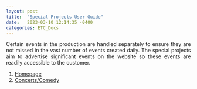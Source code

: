 ```yaml
---
layout: post
title:  "Special Projects User Guide"
date:   2023-03-10 12:14:35 -0400
categories: ETC_Docs
---
```




<p style="text-align: justify;">Certain events in the production are handled separately to ensure they are not missed in the vast number of events created daily. The special projects aim to advertise significant events on the website so these events are readily accessible to the customer.</p>

1. [Homepage](https://docs.google.com/document/d/e/2PACX-1vTZ_LpvYXwHwnja-aYgVp_zwY8oScDlDGnbibaWaS6lutM3oIbrePsHIlOSDlwaynNl7qLdkOS4rM05/pub)
2. [Concerts/Comedy](https://docs.google.com/document/d/e/2PACX-1vTXt5ecN4UdHDBevhQPBO4LZ99_91tSKZsQ7adJZnRDqsq537gK3t0Xhf9ohUEeVCcKdl3E2eS8HP9T/pub)